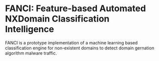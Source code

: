 # FANCI: Feature-based Automated NXDomain Classification Intelligence
FANCI is a prototype implementation of a machine learning based classification engine for non-existent domains to detect domain gernation algorithm malware traffic.

